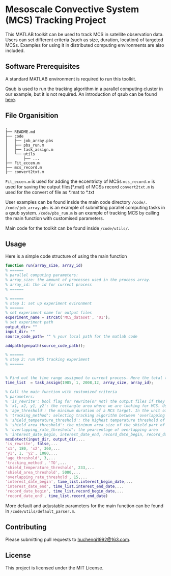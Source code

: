 # Mesoscale Convective System (MCS) Tracking Project

This MATLAB toolkit can be used to track MCS in satellite observation data. Users can set different criteria (such as size, duration, location) of targeted MCSs.  Examples for using it in distributed computing environments are also included.

## Software Prerequisites

A standard MATLAB environment is required to run this toolkit.

Qsub is used to run the tracking algorithm in a parallel computing cluster in our example, but it is not required. An introduction of qsub can be found [here](https://wikis.nyu.edu/display/NYUHPC/Tutorial+-+Submitting+a+job+using+qsub).

## File Organisition

```
.
├── README.md
├── code
│   ├── job_array.pbs
│   ├── pbs_run.m
│   ├── task_assign.m
│   └── utils
│       ├── ...
├── Fit_eccen.m
├── mcs_record.m
├── convert2txt.m
```

`Fit_eccen.m` is used for adding the eccentricty of MCSs
`mcs_record.m` is used for saving the output files(*.mat) of MCSs record
`convert2txt.m` is used for the convert of file as *.mat to *.txt

User examples can be found inside the main code directory `/code/`.
`/code/job_array.pbs` is an example of submitting parallel computing tasks in a qsub system.
`/code/pbs_run.m` is an example of tracking MCS by calling the main function with customised parameters.


Main code for the toolkit can be found inside `/code/utils/`.

## Usage

Here is a simple code structure of using the main function

```matlab
function run(array_size, array_id)
% ======
% parallel computing parameters:
% array_size: the amount of processes used in the process array.
% array_id: the id for current process
% ======

% ======
% step 1: set up experiment evironment
% ======
% set experiment name for output files
experiment_name = strcat('MCS_dataset', '01');
% set experiment path
output_dir= ""
input_dir= ""
source_code_path= "" % your local path for the matlab code 

addpath(genpath(source_code_path));

% ======
% step 2: run MCS tracking experiment
% ======


% Find out the time range assigned to current process. Here the total time range is [1985 Jan ~ 2008 Dec]
time_list  = task_assign(1985, 1, 2008,12, array_size, array_id);

% Call the main function with customized criteria 
% parameters:
% 'is_rewrite': bool flag for rewrite(or not) the output files if they already exist
% 'x1, x2, y1, y2': the rectangle area where we are looking for MCS. Using the coordination of input satellite image. It defines the tropical area in CLAUS in this example.
% 'age_threshold': the minimum duration of a MCS target. In the unit of time step of input satellite image.
% 'tracking_method': selecting tracking algorithm between 'overlapping', 'KF' or 'TO'. 'overlapping' uses traditional area overlapping based tracking. 'KF' use Kalman Filter only. 'TO' combines Kalman Filter with area overlapping.
% 'shield_temperature_threshold': the highest temperature threshold of the shield part of the convection system. In Kelvin.
% 'shield_area_threshold': the minimum area size of the shield part of the convection system. In the unit of squared kilometers.
% 'overlapping_rate_threshold': the pearcentage of overlapping area 
% 'interest_date_begin, interest_date_end, record_date_begin, record_date_end': time range for mcs tracking. Record time range is shorter than the interested time range in order to take the overlap of parallel processes into consideration. User can define the time range manually instead of using the automatically generated parameters as the example here.
mcsDetect(input_dir, output_dir,...
'is_rewrite', false,...
'x1', 180, 'x2', 360,...
'y1', 1, 'y2', 1080,...
'age_threshold', 3,...
'tracking_method', 'TO',...
'shield_temperature_threshold', 233,...
'shield_area_threshold', 5000,...
'overlapping_rate_threshold', 15,...
'interest_date_begin', time_list.interest_begin_date,...
'interest_date_end', time_list.interest_end_date,...
'record_date_begin', time_list.record_begin_date,...
'record_date_end', time_list.record_end_date)
```


More default and adjustable parameters for the main function can be  found in `/code/utils/default_parser.m`.

## Contributing

Please submitting pull requests to huchenqi1992@163.com.

## License

This project is licensed under the MIT License.


